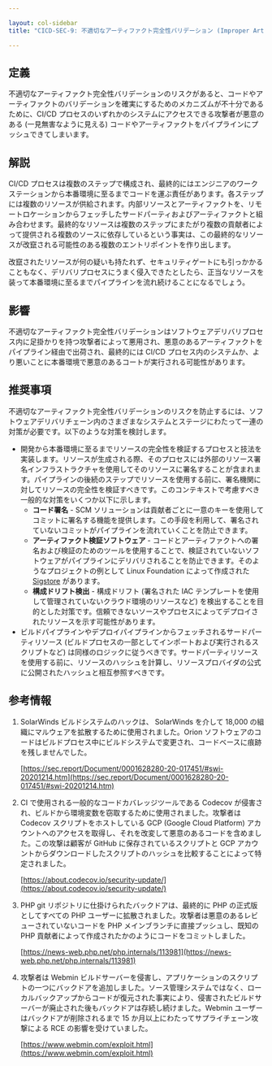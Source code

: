 ```yaml
---

layout: col-sidebar
title: "CICD-SEC-9: 不適切なアーティファクト完全性バリデーション (Improper Artifact Integrity Validation)"

---
```

## 定義


不適切なアーティファクト完全性バリデーションのリスクがあると、コードやアーティファクトのバリデーションを確実にするためのメカニズムが不十分であるために、CI/CD プロセスのいずれかのシステムにアクセスできる攻撃者が悪意のある (一見無害なように見える) コードやアーティファクトをパイプラインにプッシュできてしまいます。


## 解説

CI/CD プロセスは複数のステップで構成され、最終的にはエンジニアのワークステーションから本番環境に至るまでコードを運ぶ責任があります。各ステップには複数のリソースが供給されます。内部リソースとアーティファクトを、リモートロケーションからフェッチしたサードパーティおよびアーティファクトと組み合わせます。最終的なリソースは複数のステップにまたがり複数の貢献者によって提供される複数のソースに依存しているという事実は、この最終的なリソースが改竄される可能性のある複数のエントリポイントを作り出します。

改竄されたリソースが何の疑いも持たれず、セキュリティゲートにも引っかかることもなく、デリバリプロセスにうまく侵入できたとしたら、正当なリソースを装って本番環境に至るまでパイプラインを流れ続けることになるでしょう。


## 影響

不適切なアーティファクト完全性バリデーションはソフトウェアデリバリプロセス内に足掛かりを持つ攻撃者によって悪用され、悪意のあるアーティファクトをパイプライン経由で出荷され、最終的には CI/CD プロセス内のシステムか、より悪いことに本番環境で悪意のあるコートが実行される可能性があります。


## 推奨事項

不適切なアーティファクト完全性バリデーションのリスクを防止するには、ソフトウェアデリバリチェーン内のさまざまなシステムとステージにわたって一連の対策が必要です。以下のような対策を検討します。



* 開発から本番環境に至るまでリソースの完全性を検証するプロセスと技法を実装します。リソースが生成される際、そのプロセスには外部のリソース署名インフラストラクチャを使用してそのリソースに署名することが含まれます。パイプラインの後続のステップでリソースを使用する前に、署名機関に対してリソースの完全性を検証すべきです。このコンテキストで考慮すべき一般的な対策をいくつか以下に示します。
    * **コード署名** - SCM ソリューションは貢献者ごとに一意のキーを使用してコミットに署名する機能を提供します。この手段を利用して、署名されていないコミットがパイプラインを流れていくことを防止できます。
    * **アーティファクト検証ソフトウェア** - コードとアーティファクトへの署名および検証のためのツールを使用することで、検証されていないソフトウェアがパイプラインにデリバリされることを防止できます。そのようなプロジェクトの例として Linux Foundation によって作成された [Sigstore](https://www.sigstore.dev/) があります。
    * **構成ドリフト検出** - 構成ドリフト (署名された IAC テンプレートを使用して管理されていないクラウド環境のリソースなど) を検出することを目的とした対策です。信頼できないソースやプロセスによってデプロイされたリソースを示す可能性があります。
* ビルドパイプラインやデプロイパイプラインからフェッチされるサードパーティリソース (ビルドプロセスの一部としてインポートおよび実行されるスクリプトなど) は同様のロジックに従うべきです。サードパーティリソースを使用する前に、リソースのハッシュを計算し、リソースプロバイダの公式に公開されたハッシュと相互参照すべきです。


## 参考情報



1. SolarWinds ビルドシステムのハックは、 SolarWinds を介して 18,000 の組織にマルウェアを拡散するために使用されました。Orion ソフトウェアのコードはビルドプロセス中にビルドシステムで変更され、コードベースに痕跡を残しませんでした。

	[https://sec.report/Document/0001628280-20-017451/#swi-20201214.htm](https://sec.report/Document/0001628280-20-017451/#swi-20201214.htm)



2. CI で使用される一般的なコードカバレッジツールである Codecov が侵害され、ビルドから環境変数を窃取するために使用されました。攻撃者は Codecov スクリプトをホストしている GCP (Google Cloud Platform) アカウントへのアクセスを取得し、それを改変して悪意のあるコードを含めました。この攻撃は顧客が GitHub に保存されているスクリプトと GCP アカウントからダウンロードしたスクリプトのハッシュを比較することによって特定されました。

    [https://about.codecov.io/security-update/](https://about.codecov.io/security-update/)

3. PHP git リポジトリに仕掛けられたバックドアは、最終的に PHP の正式版としてすべての PHP ユーザーに拡散されました。攻撃者は悪意のあるレビューされていないコードを PHP メインブランチに直接プッシュし、既知の PHP 貢献者によって作成されたかのようにコードをコミットしました。

    [https://news-web.php.net/php.internals/113981](https://news-web.php.net/php.internals/113981)

4. 攻撃者は Webmin ビルドサーバーを侵害し、アプリケーションのスクリプトの一つにバックドアを追加しました。ソース管理システムではなく、ローカルバックアップからコードが復元された事実により、侵害されたビルドサーバーが廃止された後もバックドアは存続し続けました。Webmin ユーザーはバックドアが削除されるまで 15 か月以上にわたってサプライチェーン攻撃による RCE の影響を受けていました。

    [https://www.webmin.com/exploit.html](https://www.webmin.com/exploit.html)
